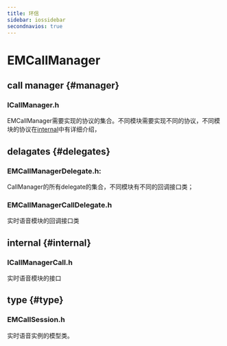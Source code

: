 ```yaml
---
title: 环信
sidebar: iossidebar
secondnavios: true
---
```


# EMCallManager

## call manager {#manager}

### ICallManager.h

EMCallManager需要实现的协议的集合。不同模块需要实现不同的协议，不同模块的协议在[internal](http://www.easemob.com/docs/ios/apiDocs/IOSSDKAPICallManager/#internal)中有详细介绍，

## delagates {#delegates}

### EMCallManagerDelegate.h:

CallManager的所有delegate的集合，不同模块有不同的回调接口类；

### EMCallManagerCallDelegate.h

实时语音模块的回调接口类

## internal {#internal}

### ICallManagerCall.h

实时语音模块的接口

## type {#type}

### EMCallSession.h

实时语音实例的模型类。
